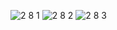 ![2 8 1](https://github.com/user-attachments/assets/e53f07c1-f8c9-433f-98c6-1186a761b42e)
![2 8 2](https://github.com/user-attachments/assets/ff5cd4ae-bb9f-48ff-8df4-0a837aa8b6fa)
![2 8 3](https://github.com/user-attachments/assets/b9d5104f-310c-43c0-bed4-31421d729612)
